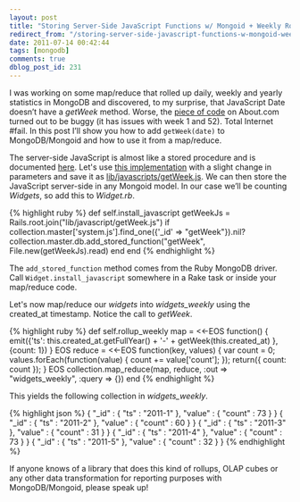 ```yaml
---
layout: post
title: "Storing Server-Side JavaScript Functions w/ Mongoid + Weekly Rollup"
redirect_from: "/storing-server-side-javascript-functions-w-mongoid-weekly-rollup/"
date: 2011-07-14 00:42:44
tags: [mongodb]
comments: true
dblog_post_id: 231
---
```

I was working on some map/reduce that rolled up daily, weekly and yearly statistics in MongoDB and discovered, to my surprise, that JavaScript Date doesn’t have a _getWeek_ method. Worse, the [piece of code](http://javascript.about.com/library/blweekyear.htm) on About.com turned out to be buggy (it has issues with week 1 and 52). Total Internet #fail. In this post I’ll show you how to add `getWeek(date)` to MongoDB/Mongoid and how to use it from a map/reduce.

The server-side JavaScript is almost like a stored procedure and is documented [here](http://www.mongodb.org/display/DOCS/Server-side+Code+Execution). Let's use [this implementation](http://techblog.procurios.nl/k/n618/news/view/33796/14863/Calculate-ISO-8601-week-and-year-in-javascript.html) with a slight change in parameters and save it as [lib/javascripts/getWeek.js](https://gist.github.com/1081513). We can then store the JavaScript server-side in any Mongoid model. In our case we’ll be counting _Widgets_, so add this to _Widget.rb_.

{% highlight ruby %}
def self.install_javascript
  getWeekJs = Rails.root.join("lib/javascript/getWeek.js")
  if collection.master['system.js'].find_one({'_id' => "getWeek"}).nil?
    collection.master.db.add_stored_function("getWeek", File.new(getWeekJs).read)
  end
end
{% endhighlight %}

The `add_stored_function` method comes from the Ruby MongoDB driver. Call `Widget.install_javascript` somewhere in a Rake task or inside your map/reduce code.

Let's now map/reduce our _widgets_ into _widgets_weekly_ using the created_at timestamp. Notice the call to _getWeek_.

{% highlight ruby %}
def self.rollup_weekly
  map = <<-EOS
    function() {
        emit({'ts': this.created_at.getFullYear() + '-' + getWeek(this.created_at) }, {count: 1})
    }
  EOS
  reduce = <<-EOS
    function(key, values) {
      var count = 0;
      values.forEach(function(value) {
        count += value['count'];
      });
      return({ count: count });
    }
  EOS
  collection.map_reduce(map, reduce, :out => "widgets_weekly", :query => {})
end
{% endhighlight %}

This yields the following collection in _widgets_weekly_.

{% highlight json %}
{ "_id" : { "ts" : "2011-1" }, "value" : { "count" : 73 } }
{ "_id" : { "ts" : "2011-2" }, "value" : { "count" : 60 } }
{ "_id" : { "ts" : "2011-3" }, "value" : { "count" : 31 } }
{ "_id" : { "ts" : "2011-4" }, "value" : { "count" : 73 } }
{ "_id" : { "ts" : "2011-5" }, "value" : { "count" : 32 } }
{% endhighlight %}

If anyone knows of a library that does this kind of rollups, OLAP cubes or any other data transformation for reporting purposes with MongoDB/Mongoid, please speak up!
